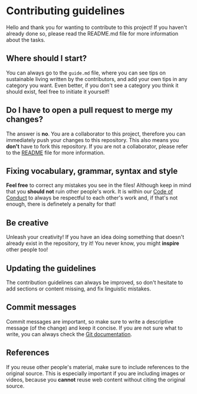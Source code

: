 # Contributing guidelines

Hello and thank you for wanting to contribute to this project! If you haven't already done so, please read the README.md
file for more information about the tasks.

## Where should I start?

You can always go to the `guide.md` file, where you can see tips on sustainable living written by the contributors, and
add your own tips in any category you want. Even better, if you don't see a category you think it should exist, feel
free to initiate it yourself!

## Do I have to open a pull request to merge my changes?

The answer is **no**. You are a collaborator to this project, therefore you can immediately push your changes to this
repository. This also means you **don't** have to fork this repository. If you are not a collaborator, please refer to
the [README](README.md) file for more information.

## Fixing vocabulary, grammar, syntax and style

**Feel free** to correct any mistakes you see in the files! Although keep in mind that you **should not** ruin other people's
work. It is within our [Code of Conduct](https://github.com/ibalampanis/sustainable-living/blob/main/CODE_OF_CONDUCT.md) 
to always be respectful to each other's work and, if that's not enough, there is definetely a penalty for that!

## Be creative

Unleash your creativity! If you have an idea doing something that doesn't already exist in the repository, try it! You
never know, you might **inspire** other people too!

## Updating the guidelines

The contribution guidelines can always be improved, so don't hesitate to add sections or content missing, and fix
linguistic mistakes.

## Commit messages

Commit messages are important, so make sure to write a descriptive message (of the change) and keep it concise. If
you are not sure what to write, you can always check the [Git documentation](https://git-scm.com/docs/git-commit).

## References

If you reuse other people's material, make sure to include references to the original source. This is especially
important if you are including images or videos, because you **cannot** reuse web content without citing the original
source.
